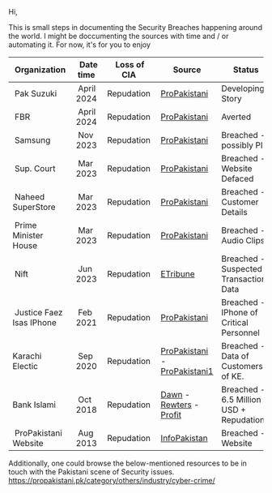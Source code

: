 Hi, 

This is small steps in documenting the Security Breaches happening around the world. I might be doccumenting the sources with time and / or automating it. For now, it's for you to enjoy 

|  Organization  |  Date time  | Loss of CIA  | Source | Status |
| ------- | --------- | --------- | --------- | --------- |
|  Pak Suzuki   |  April 2024    | Repudation    | [ProPakistani](https://propakistani.pk/2024/04/15/pak-suzuki-hit-by-massive-cyber-attack) | Developing Story | 
|  FBR   |  April 2024    | Repudation    | [ProPakistani](https://propakistani.pk/2024/02/09/fbr-averts-major-data-breach/) | Averted | 
|  Samsung   |  Nov 2023    | Repudation    | [ProPakistani](https://propakistani.pk/2023/11/18/samsung-data-breach-exposes-phone-numbers-addresses-and-emails-of-customers/) | Breached - possibly PI | 
|  Sup. Court   |  Mar 2023    | Repudation    | [ProPakistani](https://propakistani.pk/2023/03/29/supreme-court-website-recovers-after-cyber-attack/) | Breached - Website Defaced |
|  Naheed SuperStore   |  Mar 2023    | Repudation    | [ProPakistani](https://propakistani.pk/2023/03/15/online-shopping-store-naheed-hacked-names-and-home-addresses-stolen/) | Breached - Customer Details |
|  Prime Minister House   |  Mar 2023    | Repudation    | [ProPakistani](https://propakistani.pk/2022/09/26/massive-pm-house-security-breach-leaks-sensitive-audio-clips/) | Breached - Audio Clips |
|  Nift   |  Jun 2023    | Repudation    | [ETribune](https://tribune.com.pk/story/2423324/cybersecurity-breach-at-nift-puts-national-security-at-risk-1) | Breached - Suspected Transactions Data |
|  Justice Faez Isas IPhone   |  Feb 2021    | Repudation    | [ProPakistani](https://propakistani.pk/2021/02/02/justice-faez-isas-mobile-phone-hacked/) | Breached - IPhone of Critical Personnel |
|  Karachi Electic   |  Sep 2020    | Repudation    | [ProPakistani](https://propakistani.pk/2020/09/29/hackers-threaten-to-leak-sensitive-data-after-k-electric-fails-to-pay-7-million/)  - [ProPakistani1](https://propakistani.pk/2020/09/07/k-electrics-internal-systems-go-down-after-cyber-attack/)| Breached - Data of Customers' of KE. |
|  Bank Islami   |  Oct 2018    | Repudation    | [Dawn](https://www.dawn.com/news/1442324) - [Rewters](https://www.rewterz.com/articles/bankislami-hit-by-cyber-attack-6-million-stolen) - [Profit](https://profit.pakistantoday.com.pk/2018/10/29/bankislami-becomes-victim-of-6-5-million-cyber-attack/) | Breached - 6.5 Million USD + Repudation |
|  ProPakistani Website   |  Aug 2013    | Repudation    | [InfoPakistan](https://www.infopakistan.pk/pakistan-it-and-telecom-news-blog-propakistani-pk-got-hacked/) | Breached - Website |



Additionally, one could browse the below-mentioned resources to be in touch with the Pakistani scene of Security issues. 
https://propakistani.pk/category/others/industry/cyber-crime/

